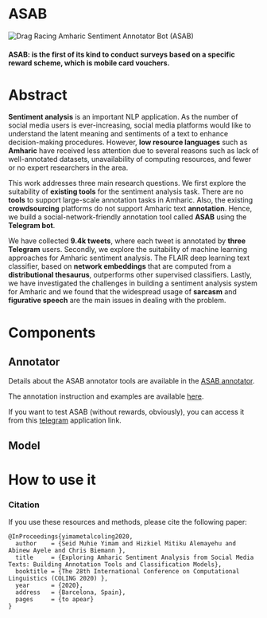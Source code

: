 # ASAB
![Drag Racing](sentiment_XC5_icon.ico)
Amharic Sentiment Annotator Bot (ASAB)

#### ASAB: is the first of its kind to conduct surveys based on a specific reward scheme, which is mobile card vouchers.




# Abstract

**Sentiment analysis** is an important NLP application. As the number of social media users is ever-increasing, social media platforms would like to understand the latent meaning and sentiments of a text to enhance decision-making procedures. However, **low resource languages** such as **Amharic** have received less attention due to several reasons such as lack of well-annotated datasets, unavailability of computing resources, and fewer or no expert researchers in the area.

This work addresses three main research questions. We first explore the suitability of **existing tools** for the sentiment analysis task. There are no **tools** to support large-scale annotation tasks in Amharic. Also, the existing **crowdsourcing** platforms do not support Amharic text **annotation**. Hence, we build a social-network-friendly annotation tool called **ASAB** using the **Telegram bot**. 

We have collected **9.4k tweets**, where each tweet is annotated by **three** **Telegram** users. Secondly, we explore the suitability of machine learning approaches for Amharic sentiment analysis. The FLAIR deep learning text classifier, based on **network embeddings** that are computed from a **distributional thesaurus**, outperforms other supervised classifiers. Lastly, we have investigated the challenges in building a sentiment analysis system for Amharic and we found that the widespread usage of **sarcasm** and **figurative speech** are the main issues in dealing with the problem. 

# Components
## Annotator
Details about the ASAB annotator tools are available in the [ASAB annotator](annotator/readme.md).

The annotation instruction and examples are available [here](https://annotation-wq.github.io/).

If you want to test ASAB (without rewards, obviously), you can access  it from this [telegram](https://t.me/Hizevbot) application link.
## Model
# How to use it

### Citation

If you use these resources and methods, please cite the following paper:

```
@InProceedings{yimametalcoling2020,
  author    = {Seid Muhie Yimam and Hizkiel Mitiku Alemayehu and Abinew Ayele and Chris Biemann },
  title     = {Exploring Amharic Sentiment Analysis from Social Media Texts: Building Annotation Tools and Classification Models},
  booktitle = {The 28th International Conference on Computational Linguistics (COLING 2020) },
  year      = {2020},
  address   = {Barcelona, Spain},
  pages     = {to apear}
}
```
